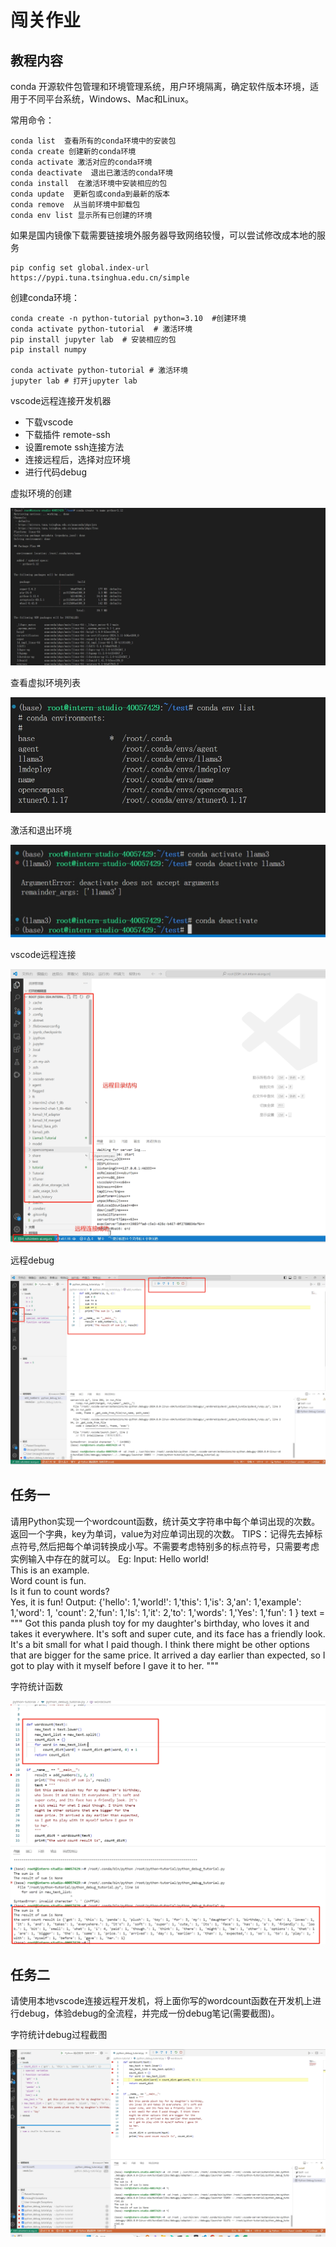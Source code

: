 # 闯关作业

## 教程内容

conda 开源软件包管理和环境管理系统，用户环境隔离，确定软件版本环境，适用于不同平台系统，Windows、Mac和Linux。 

常用命令：
```Shell
conda list  查看所有的conda环境中的安装包
conda create 创建新的conda环境
conda activate 激活对应的conda环境
conda deactivate  退出已激活的conda环境
conda install  在激活环境中安装相应的包
conda update  更新包或conda到最新的版本
conda remove  从当前环境中卸载包
conda env list 显示所有已创建的环境 
```

如果是国内镜像下载需要链接境外服务器导致网络较慢，可以尝试修改成本地的服务

```Shell
pip config set global.index-url https://pypi.tuna.tsinghua.edu.cn/simple             
```

创建conda环境：
```Shell
conda create -n python-tutorial python=3.10  #创建环境
conda activate python-tutorial  # 激活环境
pip install jupyter lab  # 安装相应的包
pip install numpy

conda activate python-tutorial # 激活环境 
jupyter lab # 打开jupyter lab 
```

vscode远程连接开发机器
- 下载vscode
- 下载插件 remote-ssh 
- 设置remote ssh连接方法
- 连接远程后，选择对应环境
- 进行代码debug

虚拟环境的创建

![虚拟环境的创建](./python_src/虚拟环境的创建.png)

查看虚拟环境列表

![虚拟环境列表](./python_src/虚拟环境列表.png)

激活和退出环境

![激活和退出环境](./python_src/激活和退出环境.png)

vscode远程连接

![vscode远程连接](./python_src/vscode远程连接.png)

远程debug

![远程debug](./python_src/远程debug.png)



## 任务一

请用Python实现一个wordcount函数，统计英文字符串中每个单词出现的次数。返回一个字典，key为单词，value为对应单词出现的次数。
    TIPS：记得先去掉标点符号,然后把每个单词转换成小写。不需要考虑特别多的标点符号，只需要考虑实例输入中存在的就可以。
    Eg:
    Input:
Hello world!  
This is an example.  
Word count is fun.  
Is it fun to count words?  
Yes, it is fun!
    Output:
{'hello': 1,'world!': 1,'this': 1,'is': 3,'an': 1,'example': 1,'word': 1,      'count': 2,'fun': 1,'Is': 1,'it': 2,'to': 1,'words': 1,'Yes': 1,'fun': 1  }
text = """
Got this panda plush toy for my daughter's birthday, 
who loves it and takes it everywhere. It's soft and 
super cute, and its face has a friendly look. It's 
a bit small for what I paid though. I think there 
might be other options that are bigger for the 
same price. It arrived a day earlier than expected, 
so I got to play with it myself before I gave it 
to her.
"""

字符统计函数

![字符统计](./python_src/字符统计.png)
    
## 任务二
请使用本地vscode连接远程开发机，将上面你写的wordcount函数在开发机上进行debug，体验debug的全流程，并完成一份debug笔记(需要截图)。

字符统计debug过程截图

![wordcount_debug](./python_src/wordcount_debug.png)